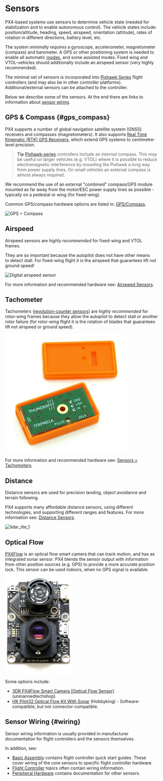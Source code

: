 # Sensors

PX4-based systems use sensors to determine vehicle state (needed for stabilization and to enable autonomous control). The vehicle states include: position/altitude, heading, speed, airspeed, orientation (attitude), rates of rotation in different directions, battery level, etc.

The system *minimally requires* a gyroscope, accelerometer, magnetometer (compass) and barometer. A GPS or other positioning system is needed to enable all automatic [modes](../getting_started/flight_modes.md#categories), and some assisted modes. Fixed wing and VTOL-vehicles should additionally include an airspeed sensor (very highly recommended).

The minimal set of sensors is incorporated into [Pixhawk Series](../flight_controller/pixhawk_series.md) flight controllers (and may also be in other controller platforms). Additional/external sensors can be attached to the controller.

Below we describe some of the sensors. At the end there are links to information about [sensor wiring](#wiring).

## GPS & Compass {#gps_compass}

PX4 supports a number of global navigation satellite system (GNSS) receivers and compasses (magnetometers). It also supports [Real Time Kinematic (RTK) GPS Receivers](../gps_compass/rtk_gps.md), which extend GPS systems to centimetre-level precision.

> **Tip** [Pixhawk-series](../flight_controller/pixhawk_series.md) controllers include an *internal* compass. This *may* be useful on larger vehicles (e.g. VTOL) where it is possible to reduce electromagnetic interference by mounting the Pixhawk a long way from power supply lines. On small vehicles an external compass is almost always required.

We recommend the use of an external "combined" compass/GPS module mounted as far away from the motor/ESC power supply lines as possible - typically on a pedestal or wing (for fixed-wing).

Common GPS/compass hardware options are listed in: [GPS/Compass](../gps_compass/README.md).

![GPS + Compass](../../images/gps_compass.jpg)

## Airspeed

Airspeed sensors are *highly recommended* for fixed-wing and VTOL frames.

They are so important because the autopilot does not have other means to detect stall. For fixed-wing flight it is the airspeed that guarantees lift not ground speed!

![Digital airspeed sensor](../../images/digital_airspeed_sensor.jpg)

For more information and recommended hardware see: [Airspeed Sensors](../sensor/airspeed.md).

## Tachometer

Tachometers ([revolution-counter sensors](https://en.wikipedia.org/wiki/Tachometer#In_automobiles,_trucks,_tractors_and_aircraft)) are *highly recommended* for rotor-wing frames because they allow the autopilot to detect stall or another rotor failure (for rotor-wing flight it is the rotation of blades that guarantees lift not airspeed or ground speed).

![Digital RPM Sensor - TFRPM01A](../../assets/hardware/sensors/tfrpm/tfrpm01_electronics.jpg)

For more information and recommended hardware see: [Sensors > Tachometers](../sensor/tachometers.md).

## Distance

Distance sensors are used for precision landing, object avoidance and terrain following.

PX4 supports many affordable distance sensors, using different technologies, and supporting different ranges and features. For more information see: [Distance Sensors](../sensor/rangefinders.md).

<img src="../../images/lidar_lite_1.png" title="lidar_lite_1" width="500px" />

## Optical Flow

[PX4Flow](../sensor/px4flow.md) is an optical flow smart camera that can track motion, and has as integrated sonar sensor. PX4 blends the sensor output with information from other position sources (e.g. GPS) to provide a more accurate position lock. This sensor can be used indoors, when no GPS signal is available.

![px4flow-bottom](../../assets/hardware/sensors/px4flow/px4flow_bottom.jpg)

Some options include:

* [3DR PX4Flow Smart Camera (Optical Flow Sensor)](https://www.unmannedtechshop.co.uk/px4flow-smart-camera-optical-flow-sensor/) (unmannedtechshop)
* [HK Pilot32 Optical Flow Kit With Sonar](https://hobbyking.com/en_us/hk-pilot32-optical-flow-kit-with-sonar.html) (Hobbyking) - Software-compatible, but not connector-compatible.

## Sensor Wiring {#wiring}

Sensor wiring information is usually provided in manufacturer documentation for flight controllers and the sensors themselves.

In addition, see:

* [Basic Assembly](../assembly/README.md) contains flight controller quick start guides. These cover wiring of the core sensors to specific flight controller hardware.
* [Flight Controller](../flight_controller/README.md) topics often contain wiring information.
* [Peripheral Hardware](../peripherals/README.md) contains documentation for other sensors.